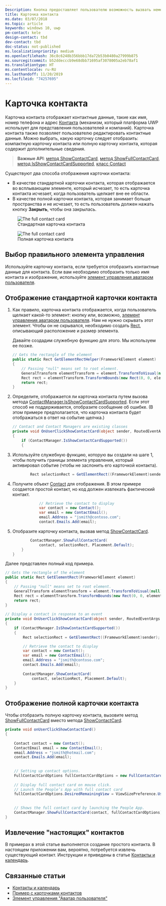 ```yaml
---
Description: Кнопка предоставляет пользователю возможность вызвать немедленное действие.
title: Карточка контакта
ms.date: 03/07/2018
ms.topic: article
keywords: windows 10, uwp
pm-contact: kele
design-contact: tbd
dev-contact: tbd
doc-status: not-published
ms.localizationpriority: medium
ms.openlocfilehash: 36c8c6248b356bbb17da72b53b0480a27999b875
ms.sourcegitcommit: b52ddecccb9e68dbb71695af3078005a2eb78af1
ms.translationtype: HT
ms.contentlocale: ru-RU
ms.lasthandoff: 11/20/2019
ms.locfileid: "74257695"
---
```

# <a name="contact-card"></a>Карточка контакта

Карточка контакта отображает контактные данные, такие как имя, номер телефона и адрес [Контакта](/uwp/api/Windows.ApplicationModel.Contacts.Contact) (механизм, который платформа UWP использует для представления пользователей и компаний).  Карточка контакта также позволяет пользователю редактировать контактные данные. Можно выбрать, какую карточку следует отобразить: компактную карточку контакта или полную карточку контакта, которая содержит дополнительные сведения.

> **Важные API**: [метод ShowContactCard](/uwp/api/windows.applicationmodel.contacts.contactmanager.showcontactcard), [метод ShowFullContactCard](/uwp/api/windows.applicationmodel.contacts.contactmanager.showfullcontactcard), [метод IsShowContactCardSupported](/uwp/api/windows.applicationmodel.contacts.contactmanager.IsShowContactCardSupported), [класс Contact](/uwp/api/Windows.ApplicationModel.Contacts.Contact)  

Существуют два способа отображения карточки контакта:  
* В качестве стандартной карточки контакта, которая отображается во всплывающем элементе, который исчезает, то есть карточка контакта исчезает, когда пользователь щелкает вне ее области. 
* В качестве полной карточки контакта, которая занимает больше пространства и не исчезает, то есть пользователь должен нажать кнопку **Закрыть**, чтобы она закрылась. 


<figure>
    <img src="images/contact-card/contact-card-standard.png" alt="The full contact card">
    <figcaption>Стандартная карточка контакта</figcaption>
</figure>

<figure>
    <img src="images/contact-card/contact-card-full.png" alt="The full contact card">
    <figcaption>Полная карточка контакта</figcaption>
</figure>


## <a name="is-this-the-right-control"></a>Выбор правильного элемента управления

Используйте карточку контакта, если требуется отобразить контактные данные для контакта. Если вам необходимо отобразить только имя контакта и изображение, используйте [элемент управления аватаром пользователя](person-picture.md). 


<!-- TODO: Add examples back when the contact card has been added. -->

<!-- ## Examples

<table>
<th align="left">XAML Controls Gallery<th>
<tr>
<td><img src="images/xaml-controls-gallery-sm.png" alt="XAML controls gallery"></img></td>
<td>
    <p>If you have the <strong style="font-weight: semi-bold">XAML Controls Gallery</strong> app installed, click here to <a href="xamlcontrolsgallery:/item/Button">open the app and see the Button in action</a>.</p>
    <ul>
    <li><a href="https://www.microsoft.com/store/productId/9MSVH128X2ZT">Get the XAML Controls Gallery app (Microsoft Store)</a></li>
    <li><a href="https://github.com/Microsoft/Xaml-Controls-Gallery">Get the source code (GitHub)</a></li>
    </ul>
</td>
</tr>
</table> -->

## <a name="show-a-standard-contact-card"></a>Отображение стандартной карточки контакта

1. Как правило, карточка контакта отображается, когда пользователь щелкает какой-то элемент: кнопку или, возможно, [элемент управления аватаром пользователя](person-picture.md). Нам не нужно скрывать этот элемент. Чтобы он не скрывался, необходимо создать [Rect](/uwp/api/windows.foundation.rect), описывающий расположение и размер элемента. 

    Давайте создадим служебную функцию для этого. Мы используем ее позже.
    ```csharp
    // Gets the rectangle of the element 
    public static Rect GetElementRectHelper(FrameworkElement element) 
    { 
        // Passing "null" means set to root element. 
        GeneralTransform elementTransform = element.TransformToVisual(null); 
        Rect rect = elementTransform.TransformBounds(new Rect(0, 0, element.ActualWidth, element.ActualHeight)); 
        return rect; 
    } 

    ```

2. Определите, отображается ли карточка контакта путем вызова метода [ContactManager.IsShowContactCardSupported](/uwp/api/windows.applicationmodel.contacts.contactmanager.IsShowContactCardSupported). Если этот способ не поддерживается, отобразите сообщение об ошибке. (В этом примере предполагается, что карточка контакта будет отображаться в ответ на событие щелчка.)
    ```csharp
    // Contact and Contact Managers are existing classes 
    private void OnUserClickShowContactCard(object sender, RoutedEventArgs e) 
    { 
        if (ContactManager.IsShowContactCardSupported()) 
        { 

    ```

3. Используйте служебную функцию, которую вы создали на шаге 1, чтобы получить границы элемента управления, который активировал событие (чтобы не заслонить его карточкой контакта).

    ```csharp
            Rect selectionRect = GetElementRect((FrameworkElement)sender); 
    ```

4. Получите объект [Contact](//docs.microsoft.com/uwp/api/Windows.ApplicationModel.Contacts.Contact) для отображения. В этом примере создается простой контакт, но код должен извлекать фактический контакт. 

    ```csharp
                // Retrieve the contact to display
                var contact = new Contact(); 
                var email = new ContactEmail(); 
                email.Address = "jsmith@contoso.com"; 
                contact.Emails.Add(email); 
    ```
5. Отобразите карточку контакта, вызвав метод [ShowContactCard](/uwp/api/windows.applicationmodel.contacts.contactmanager.showcontactcard). 

    ```csharp
            ContactManager.ShowFullContactCard(
                contact, selectionRect, Placement.Default); 
        } 
    } 
    ```

Далее представлен полный код примера.

```csharp
// Gets the rectangle of the element 
public static Rect GetElementRect(FrameworkElement element) 
{ 
    // Passing "null" means set to root element. 
    GeneralTransform elementTransform = element.TransformToVisual(null); 
    Rect rect = elementTransform.TransformBounds(new Rect(0, 0, element.ActualWidth, element.ActualHeight)); 
    return rect; 
} 
 
// Display a contact in response to an event
private void OnUserClickShowContactCard(object sender, RoutedEventArgs e) 
{ 
    if (ContactManager.IsShowContactCardSupported()) 
    { 
        Rect selectionRect = GetElementRect((FrameworkElement)sender);

        // Retrieve the contact to display
        var contact = new Contact(); 
        var email = new ContactEmail(); 
        email.Address = "jsmith@contoso.com"; 
        contact.Emails.Add(email); 
    
        ContactManager.ShowContactCard(
            contact, selectionRect, Placement.Default); 
    } 
} 

```

## <a name="show-a-full-contact-card"></a>Отображение полной карточки контакта

Чтобы отобразить полную карточку контакта, вызовите метод [ShowFullContactCard](/uwp/api/windows.applicationmodel.contacts.contactmanager.showfullcontactcard) вместо метода [ShowContactCard](/uwp/api/windows.applicationmodel.contacts.contactmanager.showcontactcard).

```csharp
private void onUserClickShowContactCard() 
{ 
   
    Contact contact = new Contact(); 
    ContactEmail email = new ContactEmail(); 
    email.Address = "jsmith@hotmail.com"; 
    contact.Emails.Add(email); 
 
 
    // Setting up contact options.     
    FullContactCardOptions fullContactCardOptions = new FullContactCardOptions(); 
 
    // Display full contact card on mouse click.   
    // Launch the People’s App with full contact card  
    fullContactCardOptions.DesiredRemainingView = ViewSizePreference.UseLess; 
     
 
    // Shows the full contact card by launching the People App. 
    ContactManager.ShowFullContactCard(contact, fullContactCardOptions); 
} 

```

## <a name="retrieving-real-contacts"></a>Извлечение "настоящих" контактов

В примерах в этой статье выполняется создание простого контакта. В настоящем приложении вам, вероятно, потребуется извлечь существующий контакт. Инструкции и приведены в статье [Контакты и календарь](/windows/uwp/contacts-and-calendar/).




## <a name="related-articles"></a>Связанные статьи
- [Контакты и календарь](/windows/uwp/contacts-and-calendar/)
- [Пример с карточками контактов](https://github.com/Microsoft/Windows-universal-samples/tree/master/Samples/ContactCards)
- [Элемент управления "Аватар пользователя"](/windows/uwp/controls-and-patterns/person-picture/)
